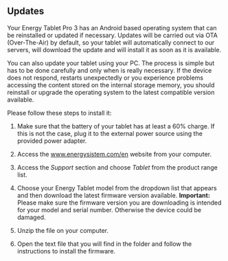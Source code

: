 ## Updates

Your Energy Tablet Pro 3 has an Android based operating system that can be reinstalled or updated if necessary. Updates will be carried out via OTA (Over-The-Air) by default, so your tablet will automatically connect to our servers, will download the update and will install it as soon as it is available.

You can also update your tablet using your PC. The process is simple but has to be done carefully and only when is really necessary. If the device does not respond, restarts unexpectedly or you experience problems accessing the content stored on the internal storage memory, you should reinstall or upgrade the operating system to the latest compatible version available.

Please follow these steps to install it:

1. Make sure that the battery of your tablet has at least a 60% charge. If this is not the case, plug it to the external power source using the provided power adapter.

2. Access the www.energysistem.com/en website from your computer.

3. Access the *Support* section and choose *Tablet* from the product range list.

4. Choose your Energy Tablet model from the dropdown list that appears and then download the latest firmware version available.
**Important:**
Please make sure the firmware version you are downloading is intended for your model and serial number. Otherwise the device could be damaged.

5. Unzip the file on your computer.

6. Open the text file that you will find in the folder and follow the instructions to install the firmware.


